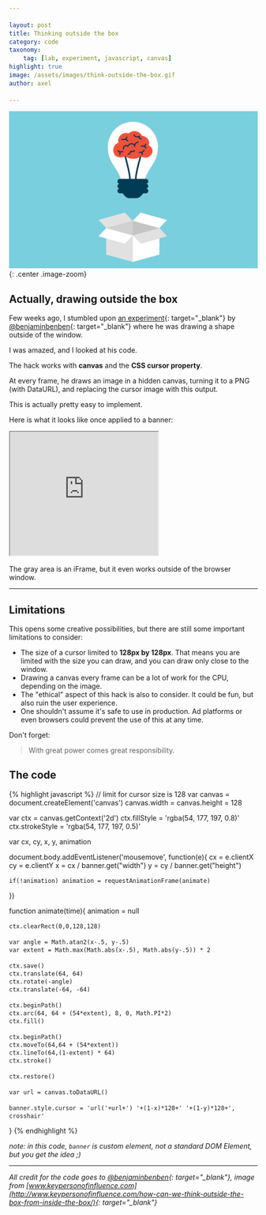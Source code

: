 ```yaml
---

layout: post
title: Thinking outside the box
category: code
taxonomy:
    tag: [lab, experiment, javascript, canvas]
highlight: true
image: /assets/images/think-outside-the-box.gif
author: axel

---
```


![Outside the box](/assets/images/think-outside-the-box.gif){: .center .image-zoom}

## Actually, drawing outside the box

Few weeks ago, I stumbled upon [an experiment](http://benjaminbenben.com/){: target="_blank"} by [@benjaminbenben](https://twitter.com/benjaminbenben){: target="_blank"} where he was drawing a shape outside of the window.

I was amazed, and I looked at his code.

The hack works with **canvas** and the **CSS cursor property**.

At every frame, he draws an image in a hidden canvas, turning it to a PNG (with DataURL), and replacing the cursor image with this output.

This is actually pretty easy to implement.

Here is what it looks like once applied to a banner:

<iframe src="https://wall.bannerboy.com/html/bannerboy_cursorhack_300x250/" width="300" height="250" class="center"></iframe>

<br/>

The gray area is an iFrame, but it even works outside of the browser window.

___

## Limitations

This opens some creative possibilities, but there are still some important limitations to consider:

* The size of a cursor limited to **128px by 128px**. That means you are limited with the size you can draw, and you can draw only close to the window.
* Drawing a canvas every frame can be a lot of work for the CPU, depending on the image.
* The "ethical" aspect of this hack is also to consider. It could be fun, but also ruin the user experience.
* One shouldn't assume it's safe to use in production. Ad platforms or even browsers could prevent the use of this at any time.

Don't forget:

> With great power comes great responsibility.


## The code

{% highlight javascript %}
// limit for cursor size is 128
var canvas = document.createElement('canvas')
canvas.width = canvas.height = 128

var ctx = canvas.getContext('2d')
ctx.fillStyle = 'rgba(54, 177, 197, 0.8)'
ctx.strokeStyle = 'rgba(54, 177, 197, 0.5)'

var cx, cy, x, y, animation

document.body.addEventListener('mousemove', function(e){
	cx = e.clientX
	cy = e.clientY
	x = cx / banner.get("width")
	y = cy / banner.get("height")

	if(!animation) animation = requestAnimationFrame(animate)
})

function animate(time){
	animation = null

	ctx.clearRect(0,0,128,128)

	var angle = Math.atan2(x-.5, y-.5)
	var extent = Math.max(Math.abs(x-.5), Math.abs(y-.5)) * 2

	ctx.save()
	ctx.translate(64, 64)
	ctx.rotate(-angle)
	ctx.translate(-64, -64)

	ctx.beginPath()
	ctx.arc(64, 64 + (54*extent), 8, 0, Math.PI*2)
	ctx.fill()

	ctx.beginPath()
	ctx.moveTo(64,64 + (54*extent))
	ctx.lineTo(64,(1-extent) * 64)
	ctx.stroke()

	ctx.restore()

	var url = canvas.toDataURL()

	banner.style.cursor = 'url('+url+') '+(1-x)*128+' '+(1-y)*128+', crosshair'
}
{% endhighlight %}

*note: in this code, `banner` is custom element, not a standard DOM Element, but you get the idea ;)*

___

*All credit for the code goes to [@benjaminbenben](https://twitter.com/benjaminbenben){: target="_blank"}, image from [www.keypersonofinfluence.com](http://www.keypersonofinfluence.com/how-can-we-think-outside-the-box-from-inside-the-box/){: target="_blank"}*